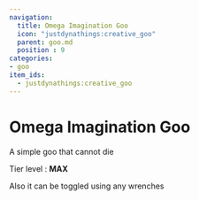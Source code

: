 ```yaml
---
navigation:
  title: Omega Imagination Goo
  icon: "justdynathings:creative_goo"
  parent: goo.md
  position : 9
categories:
- goo
item_ids:
  - justdynathings:creative_goo
---
```


# Omega Imagination Goo

A simple goo that cannot die


Tier level : **MAX**

<BlockImage id="justdynathings:creative_goo" scale="4.0"/>

Also it can be toggled using any wrenches